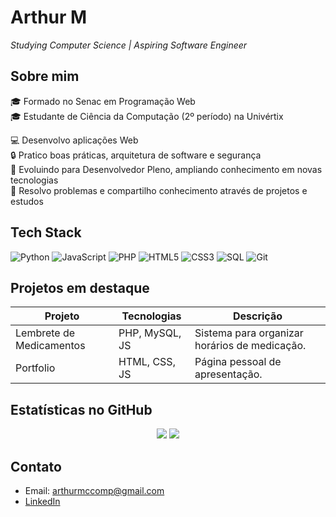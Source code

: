 # Arthur M  
_Studying Computer Science | Aspiring Software Engineer_

## Sobre mim  
🎓 Formado no Senac em Programação Web  
🎓 Estudante de Ciência da Computação (2º período) na Univértix

💻 Desenvolvo aplicações Web  
🔒 Pratico boas práticas, arquitetura de software e segurança  
🚀 Evoluindo para Desenvolvedor Pleno, ampliando conhecimento em novas tecnologias  
🧩 Resolvo problemas e compartilho conhecimento através de projetos e estudos  

## Tech Stack  
![Python](https://img.shields.io/badge/Python-111111?style=flat&logo=python&logoColor=white)
![JavaScript](https://img.shields.io/badge/JavaScript-111111?style=flat&logo=javascript&logoColor=yellow)
![PHP](https://img.shields.io/badge/PHP-111111?style=flat&logo=php&logoColor=777BB4)
![HTML5](https://img.shields.io/badge/HTML5-111111?style=flat&logo=html5&logoColor=E34F26)
![CSS3](https://img.shields.io/badge/CSS3-111111?style=flat&logo=css3&logoColor=1572B6)
![SQL](https://img.shields.io/badge/SQL-111111?style=flat&logo=mysql&logoColor=4479A1)
![Git](https://img.shields.io/badge/Git-111111?style=flat&logo=git&logoColor=F05032)

## Projetos em destaque  
| Projeto | Tecnologias | Descrição |
|---|---|---|
| Lembrete de Medicamentos | PHP, MySQL, JS | Sistema para organizar horários de medicação. |
| Portfolio | HTML, CSS, JS | Página pessoal de apresentação. |

## Estatísticas no GitHub  
<p align="center">  
  <img src="https://github-readme-stats.vercel.app/api?username=ArthurM749&theme=github_dark&hide_border=true&show_icons=true" />  
  <img src="https://github-readme-stats.vercel.app/api/top-langs/?username=ArthurM749&layout=compact&theme=github_dark&hide_border=true" />  
</p>

## Contato  
- Email: arthurmccomp@gmail.com
- [LinkedIn](https://www.linkedin.com/in/arthur-moura-73b1b1388)  

